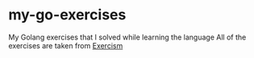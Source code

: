 # my-go-exercises
My Golang exercises that I solved while learning the language
All of the exercises are taken from [Exercism](https://exercism.org/tracks/go)
